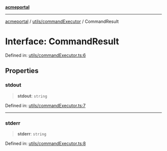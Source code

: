 [**acmeportal**](../../../README.md)

***

[acmeportal](../../../README.md) / [utils/commandExecutor](../README.md) / CommandResult

# Interface: CommandResult

Defined in: [utils/commandExecutor.ts:6](https://github.com/blackwhitehere/acme-portal/blob/main/src/utils/commandExecutor.ts#L6)

## Properties

### stdout

> **stdout**: `string`

Defined in: [utils/commandExecutor.ts:7](https://github.com/blackwhitehere/acme-portal/blob/main/src/utils/commandExecutor.ts#L7)

***

### stderr

> **stderr**: `string`

Defined in: [utils/commandExecutor.ts:8](https://github.com/blackwhitehere/acme-portal/blob/main/src/utils/commandExecutor.ts#L8)
